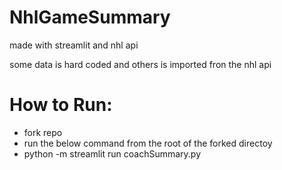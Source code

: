 # NhlGameSummary
made with streamlit and nhl api

some data is hard coded and others is imported fron the  nhl api


# How to Run:

 - fork repo
 - run the below command from the root of the forked directoy
 - python -m streamlit run coachSummary.py

